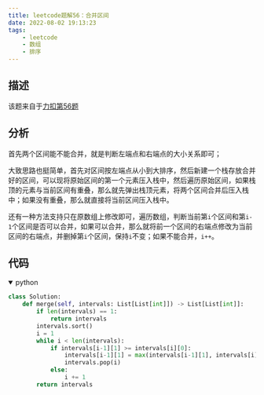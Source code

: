 ```yaml
---
title: leetcode题解56：合并区间
date: 2022-08-02 19:13:23
tags:
    - leetcode
    - 数组
    - 排序
---
```


## 描述

该题来自于[力扣第56题](https://leetcode-cn.com/problems/merge-intervals/)

<!--more-->

## 分析

首先两个区间能不能合并，就是判断左端点和右端点的大小关系即可；

大致思路也挺简单，首先对区间按左端点从小到大排序，然后新建一个栈存放合并好的区间，可以现将原始区间的第一个元素压入栈中，然后遍历原始区间，如果栈顶的元素与当前区间有重叠，那么就先弹出栈顶元素，将两个区间合并后压入栈中；如果没有重叠，那么就直接将当前区间压入栈中。

还有一种方法支持只在原数组上修改即可，遍历数组，判断当前第`i`个区间和第`i-1`个区间是否可以合并，如果可以合并，那么就将前一个区间的右端点修改为当前区间的右端点，并删掉第`i`个区间，保持`i`不变；如果不能合并，`i++`。

## 代码

<details open>
<summary>python</summary>

```python
class Solution:
    def merge(self, intervals: List[List[int]]) -> List[List[int]]:
        if len(intervals) == 1:
            return intervals
        intervals.sort()
        i = 1
        while i < len(intervals):
            if intervals[i-1][1] >= intervals[i][0]:
                intervals[i-1][1] = max(intervals[i-1][1], intervals[i][1])
                intervals.pop(i)
            else:
                i += 1
        return intervals
```
